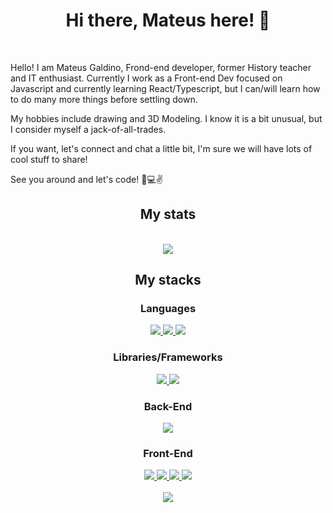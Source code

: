 <h1 align="center"> Hi there, Mateus here! 👋 </h1>
</br>
<p>
Hello! I am Mateus Galdino, Frond-end developer, former History teacher and IT enthusiast. Currently I work as a Front-end Dev focused on Javascript and currently learning React/Typescript, but I can/will learn how to do many more things before settling down.
</p> 

<p> My hobbies include drawing and 3D Modeling. I know it is a bit unusual, but I consider myself a jack-of-all-trades. </p>

<p> If you want, let's connect and chat a little bit, I'm sure we will have lots of cool stuff to share! </p>

<p> See you around and let's code! 💪💻✌️ </p>

<h2 align="center"> My stats </h2>
</br>
<div align="center">
  <a href="https://github.com/anuraghazra/github-readme-stats">
    <img align="center" src="https://github-readme-stats.vercel.app/api?username=GaldinoMat&show_icons=true&count_private=true" />
  </a>
</div>

<h2 align="center"> My stacks </h2>
<div align="center">
  <div>
    <h3>Languages</h3>
    <a href="https://developer.mozilla.org/en-US/docs/Web/JavaScript">
      <img src="https://icongr.am/devicon/javascript-original.svg?size=64&color=currentColor" />
    </a>
    <a href="https://www.typescriptlang.org/">
      <img src="https://icongr.am/devicon/typescript-original.svg?size=64&color=currentColor" />
    </a>
    <a href="https://docs.microsoft.com/en-us/dotnet/csharp/">
      <img src="https://icongr.am/devicon/csharp-original.svg?size=64&color=currentColor" />
    </a>
  </div>
  <div>
    <h3>Libraries/Frameworks</h3>
    <a href="https://reactjs.org/">
      <img src="https://icongr.am/devicon/react-original.svg?size=64&color=currentColor" />
    </a>
    <a href="https://dotnet.microsoft.com/">
      <img src="https://icongr.am/devicon/dot-net-original.svg?size=64&color=currentColor" />
    </a>
  </div>
  <div>
    <h3>Back-End</h3>
    <a href="https://nodejs.org/en/docs/">
      <img src="https://icongr.am/devicon/nodejs-original.svg?size=64&color=currentColor" />  
    </a>
  </div>
  <div>
    <h3>Front-End</h3>
    <a href="https://developer.mozilla.org/en-US/docs/Web/CSS">
      <img src="https://icongr.am/devicon/css3-original.svg?size=64&color=currentColor" />
    </a>
    <a href="https://sass-lang.com/">
      <img src="https://icongr.am/devicon/sass-original.svg?size=64&color=currentColor" />  
    </a>
    <a href="https://developer.mozilla.org/en-US/docs/Glossary/HTML5">
      <img src="https://icongr.am/devicon/html5-original.svg?size=64&color=currentColor" />
    </a>
    <a href="https://handlebarsjs.com/">
      <img src="https://icongr.am/devicon/handlebars-original.svg?size=64&color=currentColor" />
    </a>
  </div>
</div>
</br>
<div align="center">
  <a href="https://github.com/anuraghazra/convoychat">
    <img align="center" src="https://github-readme-stats.vercel.app/api/top-langs/?username=GaldinoMat&layout=compact" />
  </a>
</div>
